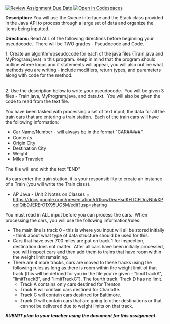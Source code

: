 [![Review Assignment Due Date](https://classroom.github.com/assets/deadline-readme-button-22041afd0340ce965d47ae6ef1cefeee28c7c493a6346c4f15d667ab976d596c.svg)](https://classroom.github.com/a/-4izvjvB)
[![Open in Codespaces](https://classroom.github.com/assets/launch-codespace-2972f46106e565e64193e422d61a12cf1da4916b45550586e14ef0a7c637dd04.svg)](https://classroom.github.com/open-in-codespaces?assignment_repo_id=17669545)
<p><strong>Description:</strong> You will use the Queue interface and the Stack class provided in the Java API to process through a large set of data and organize the items being inputted.<br /><strong></strong></p>
<p><strong>Directions: </strong>Read ALL of the following directions before beginning your pseudocode.&nbsp; There will be TWO grades - Pseudocode and Code.</p>
<p>1. Create an algorithm/pseudocode for each of the java files (Train.java and MyProgram.java) in this program. Keep in mind that the program should outline where loops and if statements will appear, you will also outline what methods you are writing - include modifiers, return types, and parameters along with code for the method.</p>
<p><br />2. Use the description below to write your pseudocode.&nbsp; You will be given 3 files - Train.java, MyProgram.java, and data.txt.&nbsp; You will also be given the code to read from the text file.</p>
<p>You have been tasked with processing a set of text input, the data for all the train cars that are entering a train station.&nbsp; Each of the train cars will have the following information:</p>
<ul>
    <li>Car Name/Number - will always be in the format "CAR#####"</li>
    <li>Contents</li>
    <li>Origin City</li>
    <li>Destination City</li>
    <li>Weight</li>
    <li>Miles Traveled</li>
</ul>
<p>The file will end with the text "END"</p>
<p>As cars enter the train station, it is your responsibility to create an instance of a Train (you will write the Train class).&nbsp;</p>
<ul>
    <li>AP Java - Unit 2 Notes on Classes = <a class="inline_disabled" href="https://docs.google.com/presentation/d/15cwDeaHsdKHTCFDozNhkXPqpIQib9JERErO1X95UG5M/edit?usp=sharing" target="_blank" rel="noopener">https://docs.google.com/presentation/d/15cwDeaHsdKHTCFDozNhkXPqpIQib9JERErO1X95UG5M/edit?usp=sharing</a></li>
</ul>
<p>You must read in ALL input before you can process the cars.&nbsp; When processing the cars, you will use the following information/rules:</p>
<ul>
    <li><span>The main line is track 0 - this is where you input will all be stored initially - think about what type of data structure should be used for this.</span></li>
    <li><span>Cars that have over 700 miles are put on track 1 for inspection, destination does not matter.&nbsp; After all cars have been initially processed, you will inspect cars and then add them to trains that have room within the weight limit remaining.</span></li>
    <li><span>There are 4 more tracks, cars are moved to these tracks using the following rules as long as there is room within the weight limit of that track (this will be defined for you in the file you're given - "limitTrackA", "limitTrackB", and "limitTrackC").  The fourth track, Track D has no limit.</span>
        <ul>
            <li><span>Track A contains only cars destined for Trenton. </span></li>
            <li><span>Track B will contain cars destined for Charlotte.</span></li>
            <li><span>Track C will contain cars destined for Baltimore. </span></li>
            <li><span>Track D will contain cars that are going to other destinations or that cannot be delivered due to weight limits on that track.</span></li>
        </ul>
    </li>
</ul>
<p><span><em><strong>SUBMIT plan to your teacher using the document for this assignment.</strong></em></span></p>
